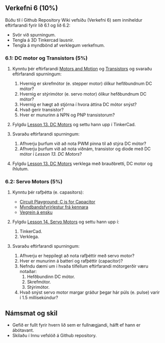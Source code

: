 

## Verkefni 6 (10%)
Búðu til í Github Repository Wiki vefsíðu (Verkefni 6) sem inniheldur eftirfarandi fyrir lið 6.1 og lið 6.2:

* Svör við spurningum.
* Tengla á 3D Tinkercad lausnir.
* Tengla á myndbönd af verklegum verkefnum.


### 6.1: DC motor og Transistors (5%)

1. Kynntu þér eftirfarandi [Motors and Motion](https://www.instructables.com/lesson/Motors-and-Motion/)
og [Transistors](https://www.instructables.com/lesson/Transistors/) og svaraðu eftirfarandi spurningum:

   1. Hvernig er skrefmótor (e. stepper motor) ólíkur hefðbundnum DC mótor? 
   1. Hvernig er stýrimótor (e. servo motor) ólíkur hefðbundnum DC mótor? 
   1. Hvernig er hægt að stjórna í hvora áttina DC mótor snýst?    
   1. Hvað gerir transistor?
   1. Hver er munurinn á NPN og PNP transistorum?

1. Fylgdu [Lesson 13. DC Motors](https://learn.adafruit.com/adafruit-arduino-lesson-13-dc-motors) og settu hann upp í TinkerCad.

1. Svaraðu eftirfarandi spurningum:

   1. Afhverju þurfum við að nota PWM pinna til að stýra DC mótor?
   1. Afhverju þurfum við að nota viðnám, transistor og diode með DC mótor í _Lesson 13. DC Motors_?

1. Fylgdu [Lesson 13. DC Motors](https://learn.adafruit.com/adafruit-arduino-lesson-13-dc-motors) verklega með brauðbretti, DC motor og íhlutum.


### 6.2: Servo Motors (5%)
1. Kynntu þér rafþétta (e. capasitors):
   * [Circuit Playground: C is for Capacitor](https://learn.adafruit.com/circuit-playground-c-is-for-capacitor/video)
   * [Myndbandsfyrirlestur frá kennara](https://www.youtube.com/watch?v=XOumiF_F8ww&feature=youtu.be)
   * [Vegrein á ensku](https://www.instructables.com/lesson/Capacitors-2/)

1. Fylgdu [Lesson 14. Servo Motors](https://learn.adafruit.com/adafruit-arduino-lesson-14-servo-motors) og settu hann upp í:

   1. TinkerCad.
   1. Verklega.
   
1. Svaraðu eftirfarandi spurningum:

   1. Afhverju er heppilegt að nota rafþéttir með servo motor?
   1. Hver er munurinn á batterí og rafþéttir (capacitor)?
   1. Nefndu dæmi um i hvaða tilfellum eftirfarandi mótorgerðir væru notaðar: 
        1. Hefðbundinn DC mótor.
        1. Skrefmótor.
        1. Stýrimótor.
   1. Hvað snýst servo motor margar gráður þegar hár púls (e. pulse) varir í 1.5 millisekúndur?
  
## Námsmat og skil

* Gefið er fullt fyrir hvern lið sem er fullnægjandi, hálft ef hann er ábótavant. 
* Skilaðu í Innu vefslóð á Github repository.

